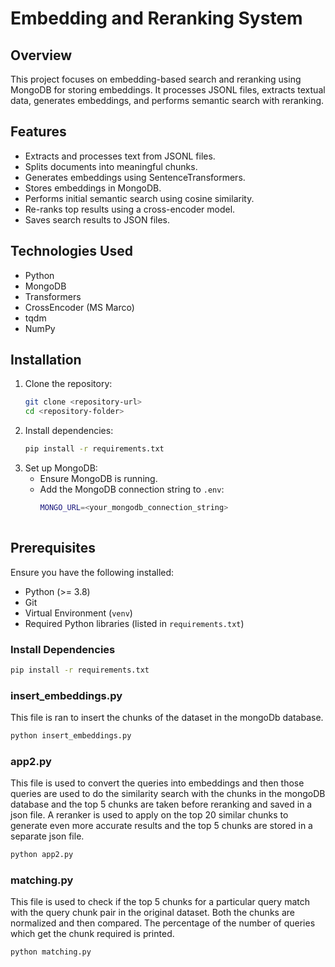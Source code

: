 # Embedding and Reranking System
 
## Overview
 
This project focuses on embedding-based search and reranking using MongoDB for storing embeddings. It processes JSONL files, extracts textual data, generates embeddings, and performs semantic search with reranking.
 
## Features
 
- Extracts and processes text from JSONL files.
- Splits documents into meaningful chunks.
- Generates embeddings using SentenceTransformers.
- Stores embeddings in MongoDB.
- Performs initial semantic search using cosine similarity.
- Re-ranks top results using a cross-encoder model.
- Saves search results to JSON files.
 
## Technologies Used
- Python
- MongoDB
- Transformers
- CrossEncoder (MS Marco)
- tqdm
- NumPy
## Installation
1. Clone the repository:
   ```sh
   git clone <repository-url>
   cd <repository-folder>
   ```
2. Install dependencies:
   ```sh
   pip install -r requirements.txt
   ```
3. Set up MongoDB:
   - Ensure MongoDB is running.
   - Add the MongoDB connection string to `.env`:
     ```sh
     MONGO_URL=<your_mongodb_connection_string>
 
## Prerequisites
 
Ensure you have the following installed:
 
- Python (>= 3.8)
- Git
- Virtual Environment (`venv`)
- Required Python libraries (listed in `requirements.txt`)
 
### Install Dependencies
 
```sh
pip install -r requirements.txt
```

### insert_embeddings.py

This file is ran to insert the chunks of the dataset in the mongoDb database. 
```sh
python insert_embeddings.py
```

### app2.py

This file is used to convert the queries into embeddings and then those queries are used to do the similarity search with the chunks in the mongoDB database and the top 5 chunks are taken before reranking and saved in a json file. A reranker is used to apply on the top 20 similar chunks to generate even more accurate results and the top 5 chunks are stored in a separate json file.
```sh
python app2.py
```

### matching.py

This file is used to check if the top 5 chunks for a particular query match with the query chunk pair in the original dataset. Both the chunks are normalized and then compared. The percentage of the number of queries which get the chunk required is printed.

```sh
python matching.py
```